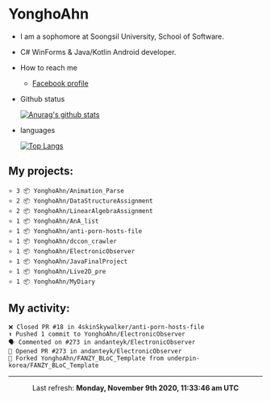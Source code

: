 # YonghoAhn
- I am a sophomore at Soongsil University, School of Software.
- C# WinForms & Java/Kotlin Android developer.

- How to reach me
  - [Facebook profile](https://www.facebook.com/misakamoe)
- Github status

  [![Anurag's github stats](https://github-readme-stats.vercel.app/api?username=yonghoahn)](https://github.com/anuraghazra/github-readme-stats)
- languages

  [![Top Langs](https://github-readme-stats.vercel.app/api/top-langs/?username=yonghoahn)](https://github.com/anuraghazra/github-readme-stats)

## My projects:

```
⭐️ 3 📦 YonghoAhn/Animation_Parse
⭐️ 2 📦 YonghoAhn/DataStructureAssignment
⭐️ 2 📦 YonghoAhn/LinearAlgebraAssignment
⭐️ 1 📦 YonghoAhn/AnA_list
⭐️ 1 📦 YonghoAhn/anti-porn-hosts-file
⭐️ 1 📦 YonghoAhn/dccon_crawler
⭐️ 1 📦 YonghoAhn/ElectronicObserver
⭐️ 1 📦 YonghoAhn/JavaFinalProject
⭐️ 1 📦 YonghoAhn/Live2D_pre
⭐️ 1 📦 YonghoAhn/MyDiary
```

## My activity:

```
❌ Closed PR #18 in 4skinSkywalker/anti-porn-hosts-file
⬆️ Pushed 1 commit to YonghoAhn/ElectronicObserver
🗣 Commented on #273 in andanteyk/ElectronicObserver
💪 Opened PR #273 in andanteyk/ElectronicObserver
🍴 Forked YonghoAhn/FANZY_BLoC_Template from underpin-korea/FANZY_BLoC_Template
```

------------
<p align="center">Last refresh: <b>Monday, November 9th 2020, 11:33:46 am UTC</b></p>
